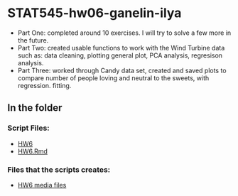 # STAT545-hw06-ganelin-ilya


- Part One: completed around 10 exercises. I will try to solve a few more in the future.
- Part Two: created usable functions to work with the Wind Turbine data such as: data cleaning, plotting general plot, PCA analysis, regresison analysis.
- Part Three: worked through Candy data set, created and saved plots to compare number of people loving and neutral to the sweets, with regression. fitting.


## In the folder

### Script Files:

- [HW6](https://github.com/ilgan/STAT545-hw-ganelin-ilya/blob/master/HW6/HW6.md)
- [HW6.Rmd](https://github.com/ilgan/STAT545-hw-ganelin-ilya/blob/master/HW6/HW6.Rmd)

### Files that the scripts creates:

- [HW6 media files](https://github.com/ilgan/STAT545-hw-ganelin-ilya/blob/master/HW6/media)